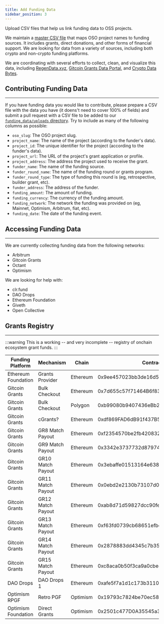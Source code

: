```yaml
---
title: Add Funding Data
sidebar_position: 3
---
```


Upload CSV files that help us link funding data to OSS projects.

We maintain a [master CSV file](https://github.com/opensource-observer/insights/blob/main/community/datasets/funding_data/funding_data.csv) that maps OSO project names to funding sources. It includes grants, direct donations, and other forms of financial support. We are looking for data from a variety of sources, including both crypto and non-crypto funding platforms.

We are coordinating with several efforts to collect, clean, and visualize this data, including [RegenData.xyz](https://regendata.xyz/), [Gitcoin Grants Data Portal](https://davidgasquez.github.io/gitcoin-grants-data-portal/), and [Crypto Data Bytes](https://dune.com/cryptodatabytes/crypto-grants-analysis).

## Contributing Funding Data

---

If you have funding data you would like to contribute, please prepare a CSV file with the data you have (it doens't need to cover 100% of fields) and submit a pull request with a CSV file to be added to our [`funding_data/uploads` directory](https://github.com/opensource-observer/insights/tree/main/community/datasets/funding_data/uploads). Try to include as many of the following columns as possible:

- `oso_slug`: The OSO project slug.
- `project_name`: The name of the project (according to the funder's data).
- `project_id`: The unique identifier for the project (according to the funder's data).
- `project_url`: The URL of the project's grant application or profile.
- `project_address`: The address the project used to receive the grant.
- `funder_name`: The name of the funding source.
- `funder_round_name`: The name of the funding round or grants program.
- `funder_round_type`: The type of funding this round is (eg, retrospective, builder grant, etc).
- `funder_address`: The address of the funder.
- `funding_amount`: The amount of funding.
- `funding_currency`: The currency of the funding amount.
- `funding_network`: The network the funding was provided on (eg, Mainnet, Optimism, Arbitrum, fiat, etc).
- `funding_date`: The date of the funding event.

## Accessing Funding Data

---

We are currently collecting funding data from the following networks:

- Arbitrum
- Gitcoin Grants
- Octant
- Optimism

We are looking for help with:

- clr.fund
- DAO Drops
- Ethereum Foundation
- Giveth
- Open Collective

## Grants Registry

---

:::warning
This is a working -- and very incomplete -- registry of onchain ecosystem grant funds.
:::

| Funding Platform    | Mechanism         | Chain    | Contract Address                           |
| ------------------- | ----------------- | -------- | ------------------------------------------ |
| Ethereum Foundation | Grants Provider   | Ethereum | 0x9ee457023bb3de16d51a003a247baead7fce313d |
| Gitcoin Grants      | Bulk Checkout     | Ethereum | 0x7d655c57f71464B6f83811C55D84009Cd9f5221C |
| Gitcoin Grants      | Bulk Checkout     | Polygon  | 0xb99080b9407436eBb2b8Fe56D45fFA47E9bb8877 |
| Gitcoin Grants      | cGrants?          | Ethereum | 0xdf869FAD6dB91f437B59F1EdEFab319493D4C4cE |
| Gitcoin Grants      | GR8 Match Payout  | Ethereum | 0xf2354570be2fb420832fb7ff6ff0ae0df80cf2c6 |
| Gitcoin Grants      | GR9 Match Payout  | Ethereum | 0x3342e3737732d879743f2682a3953a730ae4f47c |
| Gitcoin Grants      | GR10 Match Payout | Ethereum | 0x3ebaffe01513164e638480404c651e885cca0aa4 |
| Gitcoin Grants      | GR11 Match Payout | Ethereum | 0x0ebd2e2130b73107d0c45ff2e16c93e7e2e10e3a |
| Gitcoin Grants      | GR12 Match Payout | Ethereum | 0xab8d71d59827dcc90fedc5ddb97f87effb1b1a5b |
| Gitcoin Grants      | GR13 Match Payout | Ethereum | 0xf63fd0739cb68651efbd06bccb23f1a1623d5520 |
| Gitcoin Grants      | GR14 Match Payout | Ethereum | 0x2878883dd4345c7b35c13fefc5096dd400814d91 |
| Gitcoin Grants      | GR15 Match Payout | Ethereum | 0xc8aca0b50f3ca9a0cbe413d8a110a7aab7d4c1ae |
| DAO Drops           | DAO Drops 1       | Ethereum | 0xafe5f7a1d1c173b311047cdc93729013ad03de0c |
| Optimism RPGF       | Retro PGF         | Optimism | 0x19793c7824be70ec58bb673ca42d2779d12581be |
| Optimism Foundation | Direct Grants     | Optimism | 0x2501c477D0A35545a387Aa4A3EEe4292A9a8B3F0 |
